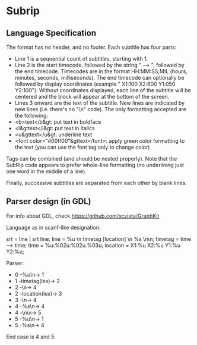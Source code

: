 Subrip
======

Language Specification
----------------------

The format has no header, and no footer. Each subtitle has four parts:
* Line 1 is a sequential count of subtitles, starting with 1.
* Line 2 is the start timecode, followed by the string " --> ", followed by the end timecode. Timecodes are in the format HH:MM:SS,MIL (hours, minutes, seconds, milliseconds). The end timecode can optionally be followed by display coordinates (example " X1:100 X2:600 Y1:050 Y2:100"). Without coordinates displayed, each line of the subtitle will be centered and the block will appear at the bottom of the screen.
* Lines 3 onward are the text of the subtitle. New lines are indicated by new lines (i.e. there's no "\n" code). The only formatting accepted are the following:
 * &lt;b&gt;text&lt;/b&gt: put text in boldface
 * &lt;i&gttext&lt;/i&gt: put text in italics
 * &lt;u&gttext&lt;/u&gt: underline text
 * &lt;font color="#00ff00"&gttext&lt;/font&gt;: apply green color formatting to the text (you can use the font tag only to change color)

Tags can be combined (and should be nested properly). Note that the SubRip code appears to prefer whole-line formatting (no underlining just one word in the middle of a line).

Finally, successive subtitles are separated from each other by blank lines.

Parser design (in GDL)
----------------------

For info about GDL, check <https://github.com/xcvista/GraphKit>

Language as in scanf-like designation:

 srt = line | srt line;
 line = %u \n timetag [location] \n %s \n\n;
 timetag = time --> time;
 time = %u:%02u:%02u.%03u;
 location = X1:%u X2:%u Y1:%u Y2:%u;

Parser:

* 0 -%u\n-> 1
* 1 -timetag(lex)-> 2
* 2 -\n-> 4
* 2 -location(lex)-> 3
* 3 -\n-> 4
* 4 -%s\n-> 4
* 4 -\n\n-> 5
* 5 -%u\n-> 1
* 5 -%s\n-> 4

End case is 4 and 5.
